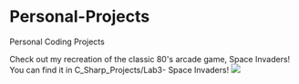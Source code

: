 # Personal-Projects
Personal Coding Projects

Check out my recreation of the classic 80's arcade game, Space Invaders! You can find it in C_Sharp_Projects/Lab3- Space Invaders!
![](https://i.ibb.co/1XpccbQ/GamePlay.png)
